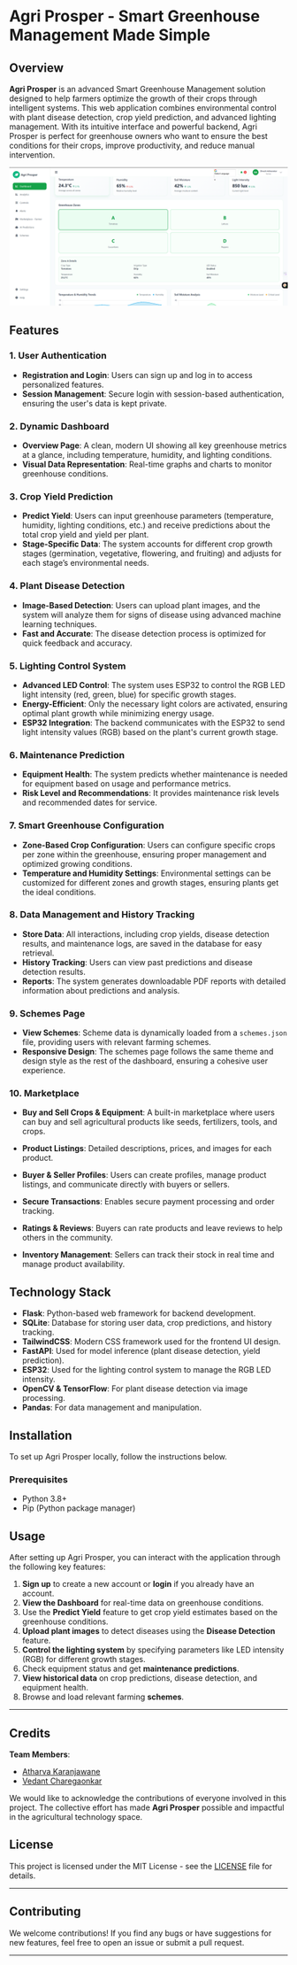 # Agri Prosper - Smart Greenhouse Management Made Simple

## Overview

**Agri Prosper** is an advanced Smart Greenhouse Management solution designed to help farmers optimize the growth of their crops through intelligent systems. This web application combines environmental control with plant disease detection, crop yield prediction, and advanced lighting management. With its intuitive interface and powerful backend, Agri Prosper is perfect for greenhouse owners who want to ensure the best conditions for their crops, improve productivity, and reduce manual intervention.

![Agri Prosper App Screenshot](assets/dashboard.png)

## Features

### 1. **User Authentication**

* **Registration and Login**: Users can sign up and log in to access personalized features.
* **Session Management**: Secure login with session-based authentication, ensuring the user's data is kept private.

### 2. **Dynamic Dashboard**

* **Overview Page**: A clean, modern UI showing all key greenhouse metrics at a glance, including temperature, humidity, and lighting conditions.
* **Visual Data Representation**: Real-time graphs and charts to monitor greenhouse conditions.

### 3. **Crop Yield Prediction**

* **Predict Yield**: Users can input greenhouse parameters (temperature, humidity, lighting conditions, etc.) and receive predictions about the total crop yield and yield per plant.
* **Stage-Specific Data**: The system accounts for different crop growth stages (germination, vegetative, flowering, and fruiting) and adjusts for each stage’s environmental needs.

### 4. **Plant Disease Detection**

* **Image-Based Detection**: Users can upload plant images, and the system will analyze them for signs of disease using advanced machine learning techniques.
* **Fast and Accurate**: The disease detection process is optimized for quick feedback and accuracy.

### 5. **Lighting Control System**

* **Advanced LED Control**: The system uses ESP32 to control the RGB LED light intensity (red, green, blue) for specific growth stages.
* **Energy-Efficient**: Only the necessary light colors are activated, ensuring optimal plant growth while minimizing energy usage.
* **ESP32 Integration**: The backend communicates with the ESP32 to send light intensity values (RGB) based on the plant's current growth stage.

### 6. **Maintenance Prediction**

* **Equipment Health**: The system predicts whether maintenance is needed for equipment based on usage and performance metrics.
* **Risk Level and Recommendations**: It provides maintenance risk levels and recommended dates for service.

### 7. **Smart Greenhouse Configuration**

* **Zone-Based Crop Configuration**: Users can configure specific crops per zone within the greenhouse, ensuring proper management and optimized growing conditions.
* **Temperature and Humidity Settings**: Environmental settings can be customized for different zones and growth stages, ensuring plants get the ideal conditions.

### 8. **Data Management and History Tracking**

* **Store Data**: All interactions, including crop yields, disease detection results, and maintenance logs, are saved in the database for easy retrieval.
* **History Tracking**: Users can view past predictions and disease detection results.
* **Reports**: The system generates downloadable PDF reports with detailed information about predictions and analysis.

### 9. **Schemes Page**

* **View Schemes**: Scheme data is dynamically loaded from a `schemes.json` file, providing users with relevant farming schemes.
* **Responsive Design**: The schemes page follows the same theme and design style as the rest of the dashboard, ensuring a cohesive user experience.

### 10. **Marketplace**
* **Buy and Sell Crops & Equipment**: A built-in marketplace where users can buy and sell agricultural products like seeds, fertilizers, tools, and crops.

* **Product Listings**: Detailed descriptions, prices, and images for each product.

* **Buyer & Seller Profiles**: Users can create profiles, manage product listings, and communicate directly with buyers or sellers.

* **Secure Transactions**: Enables secure payment processing and order tracking.

* **Ratings & Reviews**: Buyers can rate products and leave reviews to help others in the community.

* **Inventory Management**: Sellers can track their stock in real time and manage product availability.
## Technology Stack

* **Flask**: Python-based web framework for backend development.
* **SQLite**: Database for storing user data, crop predictions, and history tracking.
* **TailwindCSS**: Modern CSS framework used for the frontend UI design.
* **FastAPI**: Used for model inference (plant disease detection, yield prediction).
* **ESP32**: Used for the lighting control system to manage the RGB LED intensity.
* **OpenCV & TensorFlow**: For plant disease detection via image processing.
* **Pandas**: For data management and manipulation.

## Installation

To set up Agri Prosper locally, follow the instructions below.

### Prerequisites

* Python 3.8+
* Pip (Python package manager)

## Usage

After setting up Agri Prosper, you can interact with the application through the following key features:

1. **Sign up** to create a new account or **login** if you already have an account.
2. **View the Dashboard** for real-time data on greenhouse conditions.
3. Use the **Predict Yield** feature to get crop yield estimates based on the greenhouse conditions.
4. **Upload plant images** to detect diseases using the **Disease Detection** feature.
5. **Control the lighting system** by specifying parameters like LED intensity (RGB) for different growth stages.
6. Check equipment status and get **maintenance predictions**.
7. **View historical data** on crop predictions, disease detection, and equipment health.
8. Browse and load relevant farming **schemes**.

---

## Credits

**Team Members**:

- [Atharva Karanjawane](https://github.com/atharva-karanjawane)
- [Vedant Charegaonkar](https://github.com/vecvedant)

We would like to acknowledge the contributions of everyone involved in this project. The collective effort has made **Agri Prosper** possible and impactful in the agricultural technology space.


## License

This project is licensed under the MIT License - see the [LICENSE](LICENSE) file for details.

---

## Contributing

We welcome contributions! If you find any bugs or have suggestions for new features, feel free to open an issue or submit a pull request.

---


